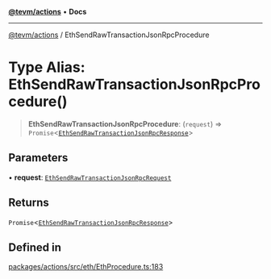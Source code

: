 [**@tevm/actions**](../README.md) • **Docs**

***

[@tevm/actions](../globals.md) / EthSendRawTransactionJsonRpcProcedure

# Type Alias: EthSendRawTransactionJsonRpcProcedure()

> **EthSendRawTransactionJsonRpcProcedure**: (`request`) => `Promise`\<[`EthSendRawTransactionJsonRpcResponse`](EthSendRawTransactionJsonRpcResponse.md)\>

## Parameters

• **request**: [`EthSendRawTransactionJsonRpcRequest`](EthSendRawTransactionJsonRpcRequest.md)

## Returns

`Promise`\<[`EthSendRawTransactionJsonRpcResponse`](EthSendRawTransactionJsonRpcResponse.md)\>

## Defined in

[packages/actions/src/eth/EthProcedure.ts:183](https://github.com/evmts/tevm-monorepo/blob/main/packages/actions/src/eth/EthProcedure.ts#L183)
